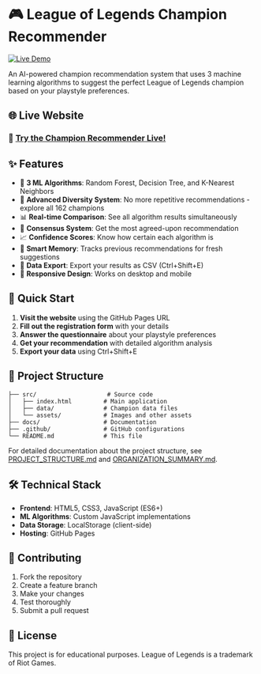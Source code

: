 # 🎮 League of Legends Champion Recommender

[![Live Demo](https://img.shields.io/badge/🚀_Live_Demo-Try_Now!-brightgreen?style=for-the-badge)](https://abdullah-binmadhi.github.io/LOL-Recommender-System/)

An AI-powered champion recommendation system that uses 3 machine learning algorithms to suggest the perfect League of Legends champion based on your playstyle preferences.

## 🌐 Live Website

### 🚀 **[Try the Champion Recommender Live!](https://abdullah-binmadhi.github.io/LOL-Recommender-System/)**

## ✨ Features

- 🤖 **3 ML Algorithms**: Random Forest, Decision Tree, and K-Nearest Neighbors
- 🎲 **Advanced Diversity System**: No more repetitive recommendations - explore all 162 champions
- 📊 **Real-time Comparison**: See all algorithm results simultaneously
- 🎯 **Consensus System**: Get the most agreed-upon recommendation
- 📈 **Confidence Scores**: Know how certain each algorithm is
- 🧠 **Smart Memory**: Tracks previous recommendations for fresh suggestions
- 💾 **Data Export**: Export your results as CSV (Ctrl+Shift+E)
- 📱 **Responsive Design**: Works on desktop and mobile

## 🚀 Quick Start

1. **Visit the website** using the GitHub Pages URL
2. **Fill out the registration form** with your details
3. **Answer the questionnaire** about your playstyle preferences
4. **Get your recommendation** with detailed algorithm analysis
5. **Export your data** using Ctrl+Shift+E

## 📁 Project Structure

```
├── src/                    # Source code
│   ├── index.html         # Main application
│   ├── data/              # Champion data files
│   └── assets/            # Images and other assets
├── docs/                  # Documentation
├── .github/               # GitHub configurations
└── README.md              # This file
```

For detailed documentation about the project structure, see [PROJECT_STRUCTURE.md](PROJECT_STRUCTURE.md) and [ORGANIZATION_SUMMARY.md](ORGANIZATION_SUMMARY.md).

## 🛠️ Technical Stack

- **Frontend**: HTML5, CSS3, JavaScript (ES6+)
- **ML Algorithms**: Custom JavaScript implementations
- **Data Storage**: LocalStorage (client-side)
- **Hosting**: GitHub Pages

## 🤝 Contributing

1. Fork the repository
2. Create a feature branch
3. Make your changes
4. Test thoroughly
5. Submit a pull request

## 📄 License

This project is for educational purposes. League of Legends is a trademark of Riot Games.